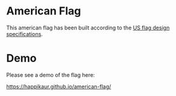 # American Flag

This american flag has been built according to the [US flag design specifications](https://usflags.design/usa/).

# Demo

Please see a demo of the flag here:

https://happikaur.github.io/american-flag/
